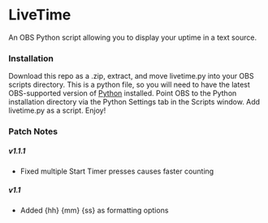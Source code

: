 # LiveTime
An OBS Python script allowing you to display your uptime in a text source.


### Installation
Download this repo as a .zip, extract, and move livetime.py into your OBS scripts directory.  This is a python file, so you will need to have the latest OBS-supported version of [Python](https://www.python.org/downloads/release/python-368/) installed.  Point OBS to the Python installation directory via the Python Settings tab in the Scripts window.  Add livetime.py as a script.  Enjoy!


### Patch Notes

##### v1.1.1
- Fixed multiple Start Timer presses causes faster counting

##### v1.1
- Added {hh} {mm} {ss} as formatting options
